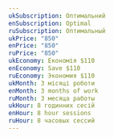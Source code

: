 ```yaml
---
ukSubscription: Оптимальний
enSubscription: Optimal
ruSubscription: Оптимальный
ukPrice: "850"
enPrice: "850"
ruPrice: "850"
ukEconomy: Економія $110
enEconomy: Save $110
ruEconomy: Экономия $110
ukMonth: 3 місяці роботи
enMonth: 3 months of work
ruMonth: 3 месяца работы
ukHour: 8 годинних сесій
enHour: 8 hour sessions
ruHour: 8 часовых сессий
---
```

